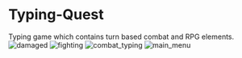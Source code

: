 # Typing-Quest
Typing game which contains turn based combat and RPG elements.
![damaged](https://user-images.githubusercontent.com/36082261/52249283-45b78e00-28c0-11e9-80d6-ce965576964a.PNG)
![fighting](https://user-images.githubusercontent.com/36082261/52249288-4d773280-28c0-11e9-98f6-253fa7575d7d.PNG)
![combat_typing](https://user-images.githubusercontent.com/36082261/52249295-5405aa00-28c0-11e9-854c-c9715c69869c.PNG)
![main_menu](https://user-images.githubusercontent.com/36082261/52249300-5831c780-28c0-11e9-9f21-fc0408404291.PNG)
